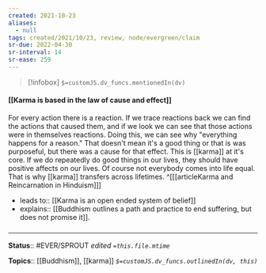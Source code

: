 ```yaml
---
created: 2021-10-23
aliases:
  - null
tags: created/2021/10/23, review, node/evergreen/claim
sr-due: 2022-04-30
sr-interval: 14
sr-ease: 259
---
```

> [!infobox]
`$=customJS.dv_funcs.mentionedIn(dv)`

#### [[Karma is based in the law of cause and effect]] 

For every action there is a reaction.
If we trace reactions back we can find the actions that caused them, and if we look we can see that those actions were in themselves reactions.
Doing this, we can see why "everything happens for a reason."
That doesn't mean it's a good thing or that is was purposeful, but there was a cause for that effect.
This is [[karma]] at it's core.
If we do repeatedly do good things in our lives, they should have positive affects on our lives.
Of course not everybody comes into life equal. 
That is why [[karma]] transfers across lifetimes.
^[[[articleKarma and Reincarnation in Hinduism]]]

- leads to:: [[Karma is an open ended system of belief]]
- explains:: [[Buddhism outlines a path and practice to end suffering, but does not promise it]].

### <hr class="footnote"/>

**Status**:: #EVER/SPROUT 
*edited `=this.file.mtime`*

**Topics**:: [[Buddhism]], [[karma]]
*`$=customJS.dv_funcs.outlinedIn(dv, this)`*
